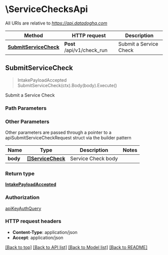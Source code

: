 # \ServiceChecksApi

All URIs are relative to *https://api.datadoghq.com*

Method | HTTP request | Description
------------- | ------------- | -------------
[**SubmitServiceCheck**](ServiceChecksApi.md#SubmitServiceCheck) | **Post** /api/v1/check_run | Submit a Service Check



## SubmitServiceCheck

> IntakePayloadAccepted SubmitServiceCheck(ctx).Body(body).Execute()

Submit a Service Check



### Path Parameters



### Other Parameters

Other parameters are passed through a pointer to a apiSubmitServiceCheckRequest struct via the builder pattern


Name | Type | Description  | Notes
------------- | ------------- | ------------- | -------------
 **body** | [**[]ServiceCheck**](ServiceCheck.md) | Service Check body | 

### Return type

[**IntakePayloadAccepted**](IntakePayloadAccepted.md)

### Authorization

[apiKeyAuthQuery](../README.md#apiKeyAuthQuery)

### HTTP request headers

- **Content-Type**: application/json
- **Accept**: application/json

[[Back to top]](#) [[Back to API list]](../README.md#documentation-for-api-endpoints)
[[Back to Model list]](../README.md#documentation-for-models)
[[Back to README]](../README.md)


